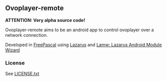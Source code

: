 ## Ovoplayer-remote

**ATTENTION: Very alpha source code!**

Ovoplayer-remote aims to be an android app to control ovoplayer over a network connection.

Developed in [FreePascal](http://freepascal.org/) using [Lazarus](http://www.lazarus-ide.org/) and [Lamw: Lazarus Android Module Wizard](https://github.com/jmpessoa/lazandroidmodulewizard) 


### License
See [LICENSE.txt](https://github.com/varianus/ovoplayer/blob/master/LICENSE.txt)
